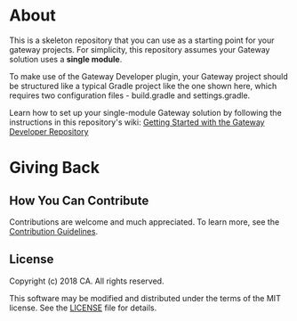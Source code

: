 # About
This is a skeleton repository that you can use as a starting point for your gateway projects. For simplicity, this repository assumes your Gateway solution uses a **single module**. 

To make use of the Gateway Developer plugin, your Gateway project should be structured like a typical Gradle project like the one shown here, which requires two configuration files - build.gradle and settings.gradle. 

Learn how to set up your single-module Gateway solution by following the instructions in this repository's wiki: [Getting Started with the Gateway Developer Repository](https://github.com/CAAPIM/gateway-developer-skeleton-repo/wiki/Getting-Started-with-the-Gateway-Developer-Repository)

# Giving Back
## How You Can Contribute
Contributions are welcome and much appreciated. To learn more, see the [Contribution Guidelines][contributing].

## License

Copyright (c) 2018 CA. All rights reserved.

This software may be modified and distributed under the terms
of the MIT license. See the [LICENSE][license-link] file for details.


 [license-link]: /LICENSE
 [contributing]: /CONTRIBUTING.md

